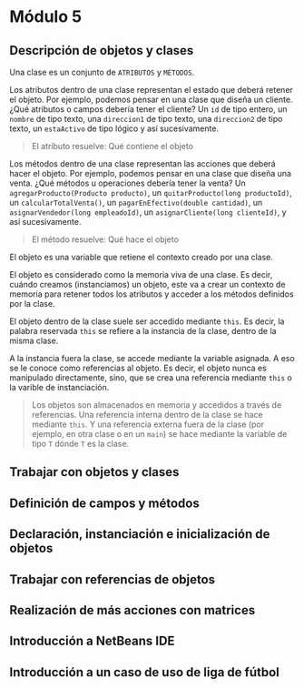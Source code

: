 # Módulo 5

## Descripción de objetos y clases

Una clase es un conjunto de `ATRIBUTOS` y `MÉTODOS`.

Los atributos dentro de una clase representan el estado que deberá retener el objeto. 
Por ejemplo, podemos pensar en una clase que diseña un cliente. 
¿Qué atributos o campos debería tener el cliente? Un `id` de tipo entero,
un `nombre` de tipo texto, una `direccion1` de tipo texto, una `direccion2`
de tipo texto, un `estaActivo` de tipo lógico y así sucesivamente.

> El atributo resuelve: Qué contiene el objeto

Los métodos dentro de una clase representan las acciones que deberá hacer el objeto.
Por ejemplo, podemos pensar en una clase que diseña una venta.
¿Qué métodos u operaciones debería tener la venta? 
Un `agregarProducto(Producto producto)`, un `quitarProducto(long productoId)`,
un `calcularTotalVenta()`, un `pagarEnEfectivo(double cantidad)`,
un `asignarVendedor(long empleadoId)`, un `asignarCliente(long clienteId)`,
y así sucesivamente.

> El método resuelve: Qué hace el objeto

El objeto es una variable que retiene el contexto creado por una clase.

El objeto es considerado como la memoria viva de una clase. Es decir,
cuándo creamos (instanciamos) un objeto, este va a crear un contexto de memoria
para retener todos los atributos y acceder a los métodos definidos por
la clase.

El objeto dentro de la clase suele ser accedido mediante `this`. Es decir,
la palabra reservada `this` se refiere a la instancia de la clase,
dentro de la misma clase.

A la instancia fuera la clase, se accede mediante la variable asignada. 
A eso se le conoce como referencias al objeto. Es decir, el objeto nunca es
manipulado directamente, sino, que se crea una referencia mediante `this` o
la varible de instanciación.

> Los objetos son almacenados en memoria y accedidos a través
> de referencias. Una referencia interna dentro de la clase
> se hace mediante `this`. Y una referencia externa fuera
> de la clase (por ejemplo, en otra clase o en un `main`)
> se hace mediante la variable de tipo `T` dónde `T` es la clase.

## Trabajar con objetos y clases
## Definición de campos y métodos
## Declaración, instanciación e inicialización de objetos
## Trabajar con referencias de objetos
## Realización de más acciones con matrices
## Introducción a NetBeans IDE
## Introducción a un caso de uso de liga de fútbol